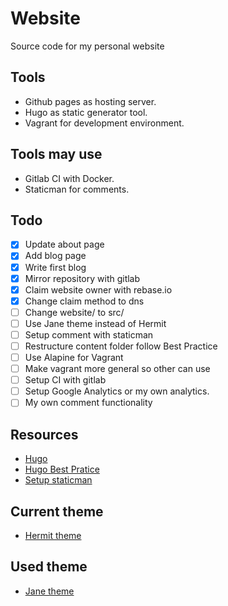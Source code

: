 # Website
Source code for my personal website

## Tools
* Github pages as hosting server.
* Hugo as static generator tool.
* Vagrant for development environment.

## Tools may use
* Gitlab CI with Docker.
* Staticman for comments.

## Todo
- [x] Update about page
- [x] Add blog page
- [x] Write first blog
- [x] Mirror repository with gitlab
- [x] Claim website owner with rebase.io
- [x] Change claim method to dns
- [ ] Change website/ to src/
- [ ] Use Jane theme instead of Hermit
- [ ] Setup comment with staticman
- [ ] Restructure content folder follow Best Practice
- [ ] Use Alapine for Vagrant
- [ ] Make vagrant more general so other can use
- [ ] Setup CI with gitlab
- [ ] Setup Google Analytics or my own analytics.
- [ ] My own comment functionality

## Resources
- [Hugo](https://gohugo.io)
- [Hugo Best Pratice](https://github.com/spech66/hugo-best-practices)
- [Setup staticman](https://networkhobo.com/2017/12/30/hugo-staticman-nested-replies-and-e-mail-notifications/)

## Current theme
- [Hermit theme](https://github.com/Track3/hermit)

## Used theme
- [Jane theme](https://github.com/xianmin/hugo-theme-jane)
